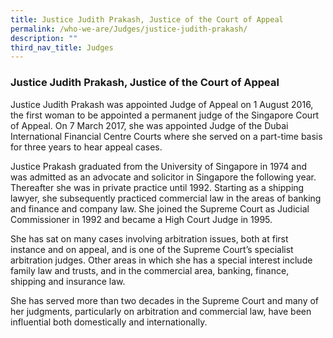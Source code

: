 ```yaml
---
title: Justice Judith Prakash, Justice of the Court of Appeal
permalink: /who-we-are/Judges/justice-judith-prakash/
description: ""
third_nav_title: Judges
---
```

### Justice Judith Prakash, Justice of the Court of Appeal

Justice Judith Prakash was appointed Judge of Appeal on 1 August 2016, the first woman to be appointed a permanent judge of the Singapore Court of Appeal. On 7 March 2017, she was appointed Judge of the Dubai International Financial Centre Courts where she served on a part-time basis for three years to hear appeal cases.

Justice Prakash graduated from the University of Singapore in 1974 and was admitted as an advocate and solicitor in Singapore the following year. Thereafter she was in private practice until 1992. Starting as a shipping lawyer, she subsequently practiced commercial law in the areas of banking and finance and company law. She joined the Supreme Court as Judicial Commissioner in 1992 and became a High Court Judge in 1995.  
  
She has sat on many cases involving arbitration issues, both at first instance and on appeal, and is one of the Supreme Court’s specialist arbitration judges. Other areas in which she has a special interest include family law and trusts, and in the commercial area, banking, finance, shipping and insurance law.  
  
She has served more than two decades in the Supreme Court and many of her judgments, particularly on arbitration and commercial law, have been influential both domestically and internationally.